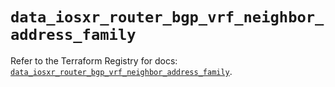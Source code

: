 # `data_iosxr_router_bgp_vrf_neighbor_address_family`

Refer to the Terraform Registry for docs: [`data_iosxr_router_bgp_vrf_neighbor_address_family`](https://registry.terraform.io/providers/ciscodevnet/iosxr/0.6.0/docs/data-sources/router_bgp_vrf_neighbor_address_family).
